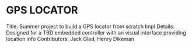 # GPS LOCATOR #

Title: Summer project to build a GPS locator from scratch
Impl Details: Designed for a TBD embedded controller with an visual interface providing location info
Contributors: Jack Glad, Henry Dikeman
